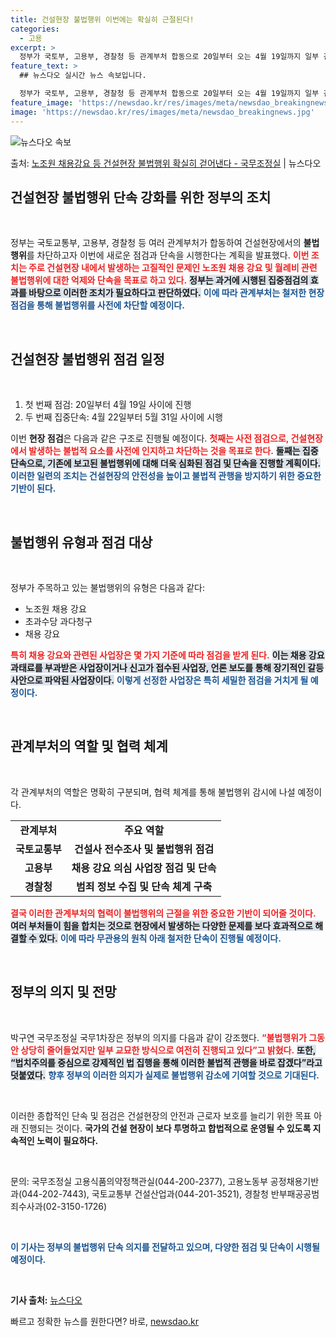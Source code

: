 ```yaml
---
title: 건설현장 불법행위 이번에는 확실히 근절된다!
categories:
  - 고용
excerpt: >
  정부가 국토부, 고용부, 경찰청 등 관계부처 합동으로 20일부터 오는 4월 19일까지 일부 건설현장의 불법적…
feature_text: >
  ## 뉴스다오 실시간 뉴스 속보입니다.

  정부가 국토부, 고용부, 경찰청 등 관계부처 합동으로 20일부터 오는 4월 19일까지 일부 건설현장의 불법적…
feature_image: 'https://newsdao.kr/res/images/meta/newsdao_breakingnews.jpg'
image: 'https://newsdao.kr/res/images/meta/newsdao_breakingnews.jpg'
---
```


![뉴스다오 속보](https://newsdao.kr/res/images/meta/newsdao_breakingnews.jpg)

<p>출처: <a href="https://newsdao.kr/3389" rel="dofollow">노조원 채용강요 등 건설현장 불법행위 확실히 걷어낸다 - 국무조정실</a> | 뉴스다오</p>

<h2 data-ke-size="size26">건설현장 불법행위 단속 강화를 위한 정부의 조치</h2>
<p data-ke-size="size16">&nbsp;</p>

정부는 국토교통부, 고용부, 경찰청 등 여러 관계부처가 합동하여 건설현장에서의 <b>불법행위</b>를 차단하고자 이번에 새로운 점검과 단속을 시행한다는 계획을 발표했다. <b><span style="color: #ee2323;">이번 조치는 주로 건설현장 내에서 발생하는 고질적인 문제인 노조원 채용 강요 및 월례비 관련 불법행위에 대한 억제와 단속을 목표로 하고 있다.</span></b> <b><span style="background-color: #21538527;">정부는 과거에 시행된 집중점검의 효과를 바탕으로 이러한 조치가 필요하다고 판단하였다.</span></b> <b><span style="color: #1a5490;">이에 따라 관계부처는 철저한 현장 점검을 통해 불법행위를 사전에 차단할 예정이다.</span></b>

<p data-ke-size="size16">&nbsp;</p>

<h2 data-ke-size="size26">건설현장 불법행위 점검 일정</h2>
<p data-ke-size="size16">&nbsp;</p>

<ol>
<li>첫 번째 점검: 20일부터 4월 19일 사이에 진행</li>
<li>두 번째 집중단속: 4월 22일부터 5월 31일 사이에 시행</li>
</ol>

이번 <b>현장 점검</b>은 다음과 같은 구조로 진행될 예정이다. <b><span style="color: #ee2323;">첫째는 사전 점검으로, 건설현장에서 발생하는 불법적 요소를 사전에 인지하고 차단하는 것을 목표로 한다.</span></b> <b><span style="background-color: #21538527;">둘째는 집중단속으로, 기존에 보고된 불법행위에 대해 더욱 심화된 점검 및 단속을 진행할 계획이다.</span></b> <b><span style="color: #1a5490;">이러한 일련의 조치는 건설현장의 안전성을 높이고 불법적 관행을 방지하기 위한 중요한 기반이 된다.</span></b>

<p data-ke-size="size16">&nbsp;</p>

<h2 data-ke-size="size26">불법행위 유형과 점검 대상</h2>
<p data-ke-size="size16">&nbsp;</p>

정부가 주목하고 있는 불법행위의 유형은 다음과 같다:

<ul>
<li>노조원 채용 강요</li>
<li>초과수당 과다청구</li>
<li>채용 강요</li>
</ul>

<b><span style="color: #ee2323;">특히 채용 강요와 관련된 사업장은 몇 가지 기준에 따라 점검을 받게 된다.</span></b> <b><span style="background-color: #21538527;">이는 채용 강요 과태료를 부과받은 사업장이거나 신고가 접수된 사업장, 언론 보도를 통해 장기적인 갈등 사안으로 파악된 사업장이다.</span></b> <b><span style="color: #1a5490;">이렇게 선정한 사업장은 특히 세밀한 점검을 거치게 될 예정이다.</span></b>

<p data-ke-size="size16">&nbsp;</p>

<h2 data-ke-size="size26">관계부처의 역할 및 협력 체계</h2>
<p data-ke-size="size16">&nbsp;</p>

각 관계부처의 역할은 명확히 구분되며, 협력 체계를 통해 불법행위 감시에 나설 예정이다. 

<table>
<tr>
<td style="text-align: center; height: 17px;"><b>관계부처</b></td>
<td style="text-align: center; height: 17px;"><b>주요 역할</b></td>
</tr>
<tr>
<td style="text-align: center; height: 17px;"><b>국토교통부</b></td>
<td style="text-align: center; height: 17px;"><b>건설사 전수조사 및 불법행위 점검</b></td>
</tr>
<tr>
<td style="text-align: center; height: 17px;"><b>고용부</b></td>
<td style="text-align: center; height: 17px;"><b>채용 강요 의심 사업장 점검 및 단속</b></td>
</tr>
<tr>
<td style="text-align: center; height: 17px;"><b>경찰청</b></td>
<td style="text-align: center; height: 17px;"><b>범죄 정보 수집 및 단속 체계 구축</b></td>
</tr>
</table>

<b><span style="color: #ee2323;">결국 이러한 관계부처의 협력이 불법행위의 근절을 위한 중요한 기반이 되어줄 것이다.</span></b> <b><span style="background-color: #21538527;">여러 부처들이 힘을 합치는 것으로 현장에서 발생하는 다양한 문제를 보다 효과적으로 해결할 수 있다.</span></b> <b><span style="color: #1a5490;">이에 따라 무관용의 원칙 아래 철저한 단속이 진행될 예정이다.</span></b>

<p data-ke-size="size16">&nbsp;</p>

<h2 data-ke-size="size26">정부의 의지 및 전망</h2>
<p data-ke-size="size16">&nbsp;</p>

박구연 국무조정실 국무1차장은 정부의 의지를 다음과 같이 강조했다. <b><span style="color: #ee2323;">“불법행위가 그동안 상당히 줄어들었지만 일부 교묘한 방식으로 여전히 진행되고 있다”고 밝혔다.</span></b> <b><span style="background-color: #21538527;">또한, “법치주의를 중심으로 강제적인 법 집행을 통해 이러한 불법적 관행을 바로 잡겠다”라고 덧붙였다.</span></b> <b><span style="color: #1a5490;">향후 정부의 이러한 의지가 실제로 불법행위 감소에 기여할 것으로 기대된다.</span></b>

<p data-ke-size="size16">&nbsp;</p>

이러한 종합적인 단속 및 점검은 건설현장의 안전과 근로자 보호를 늘리기 위한 목표 아래 진행되는 것이다. <b>국가의 건설 현장이 보다 투명하고 합법적으로 운영될 수 있도록 지속적인 노력이 필요하다.</b> 

<p data-ke-size="size16">&nbsp;</p>

문의: 국무조정실 고용식품의약정책관실(044-200-2377), 고용노동부 공정채용기반과(044-202-7443), 국토교통부 건설산업과(044-201-3521), 경찰청 반부패공공범죄수사과(02-3150-1726)

<p data-ke-size="size16">&nbsp;</p>

<b><span style="color: #1a5490;">이 기사는 정부의 불법행위 단속 의지를 전달하고 있으며, 다양한 점검 및 단속이 시행될 예정이다.</span></b> 

<p data-ke-size="size16">&nbsp;</p>

<b>기사 출처:</b> <a href="https://newsdao.kr/3389">뉴스다오</a> 

빠르고 정확한 뉴스를 원한다면? 바로, <a href="https://newsdao.kr" rel="dofollow">newsdao.kr</a>


